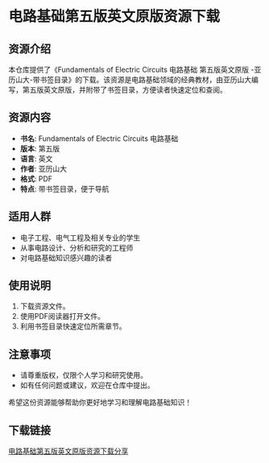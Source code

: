 # 电路基础第五版英文原版资源下载

## 资源介绍

本仓库提供了《Fundamentals of Electric Circuits 电路基础 第五版英文原版 -亚历山大-带书签目录》的下载。该资源是电路基础领域的经典教材，由亚历山大编写，第五版英文原版，并附带了书签目录，方便读者快速定位和查阅。

## 资源内容

- **书名**: Fundamentals of Electric Circuits 电路基础
- **版本**: 第五版
- **语言**: 英文
- **作者**: 亚历山大
- **格式**: PDF
- **特点**: 带书签目录，便于导航

## 适用人群

- 电子工程、电气工程及相关专业的学生
- 从事电路设计、分析和研究的工程师
- 对电路基础知识感兴趣的读者

## 使用说明

1. 下载资源文件。
2. 使用PDF阅读器打开文件。
3. 利用书签目录快速定位所需章节。

## 注意事项

- 请尊重版权，仅限个人学习和研究使用。
- 如有任何问题或建议，欢迎在仓库中提出。

希望这份资源能够帮助你更好地学习和理解电路基础知识！

## 下载链接

[电路基础第五版英文原版资源下载分享](https://pan.quark.cn/s/992f1ed48607)